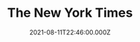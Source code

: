 ---
collection_archive: false
collection_awards: []
collection_category:
  - Editorial
  - Science
  - Tech
  - Reportage
  - Color
  - Still Life + Details
  - Environments
collection_content: 
collection_cover: https://d1sf55qlb7p6hz.cloudfront.net/alcor_cover-1.jpg
collection_cover_mobile: https://d1sf55qlb7p6hz.cloudfront.net/verticalcovers-56.jpg
collection_description: >-
  The business of cryopreservation — storing bodies at deep freeze (minus 320
  degrees Fahrenheit) until well into the future — got a lot more complicated
  during the pandemic.


  As it turns out, the pandemic that has affected billions of lives around the
  world has also had an impact on the nonliving.
collection_description_alignment: center
collection_exhibition: []
collection_filter: Commissioned + Stock
collection_hidden: false
collection_meta: 'Cover: After Death, The Big Chill'
collection_meta_2: ""
collection_press: []
collection_preview:
  - https://d1sf55qlb7p6hz.cloudfront.net/alcor_4x3-4.jpg
  - https://d1sf55qlb7p6hz.cloudfront.net/alcor_4x3-1.jpg
  - https://d1sf55qlb7p6hz.cloudfront.net/alcor_4x3-2.jpg
  - https://d1sf55qlb7p6hz.cloudfront.net/alcor_4x3-3.jpg
cover_image: 
date: 2021-08-11T22:46:00.000Z
hide_footer: true 
navigation_theme: black
px_extra: true
row_alignment: between
slug: nytimes-cryogenics
theme_color: "#E5FDB3"
theme_color_all_works: 93F998"
title: The New York Times 
seo:
  meta_description: 
  meta_title: 
collection_blocks:
  - _bookshop_name: collections/media-row-start
    row_alignment: between
  - _bookshop_name: collections/media-element
    align_y:  
    caption: 
    color: "#F9DAFD"
    image:  https://d1sf55qlb7p6hz.cloudfront.net/alcor-b-1.jpg
    margin_left: '20'
    margin_right: '0'
    margin_y: '100'
    width: '66'
  - _bookshop_name: collections/media-row
    row_alignment: between
  - _bookshop_name: collections/media-element
    align_y:  
    caption: 
    color: "#F3FDD4"
    image:  https://d1sf55qlb7p6hz.cloudfront.net/alcor-2.jpg
    margin_left: '5'
    margin_right: '0'
    margin_y: '400'
    width: '50'
  - _bookshop_name: collections/media-element
    align_y:  
    caption: 
    color: "#E2F6F6"
    image:  https://d1sf55qlb7p6hz.cloudfront.net/alcor-3.jpg
    margin_left: '0'
    margin_right: '5'
    margin_y: '100'
    width: '33'
  - _bookshop_name: collections/media-row
    row_alignment: between
  - _bookshop_name: collections/media-element
    align_y:  
    caption: 
    color: "#FBCFCF"
    image:  https://d1sf55qlb7p6hz.cloudfront.net/alcor-4.jpg
    margin_left: '30'
    margin_right: '0'
    margin_y: '100'
    width: '40'
  - _bookshop_name: collections/media-element
    align_y:  
    caption: 
    color: "#F2EEEA"
    image:  https://d1sf55qlb7p6hz.cloudfront.net/alcor-5.jpg
    margin_left: '0'
    margin_right: '0'
    margin_y: '400'
    width: '20'
  - _bookshop_name: collections/media-row
    row_alignment: between
  - _bookshop_name: collections/media-element
    align_y:  
    caption: 
    color: "#D8E9FF"
    image:  https://d1sf55qlb7p6hz.cloudfront.net/alcor-6.jpg
    margin_left: '40'
    margin_right: '0'
    margin_y: '100'
    width: '50'
  - _bookshop_name: collections/media-row
    row_alignment: between
  - _bookshop_name: collections/media-element
    align_y:  
    caption: 
    color: "#F7F5D8"
    image: https://d1sf55qlb7p6hz.cloudfront.net/alcor-7.jpg
    margin_left: '15'
    margin_right: '0'
    margin_y: '200'
    width: '70'
  - _bookshop_name: collections/media-row
    row_alignment: between
  - _bookshop_name: collections/media-element
    align_y:  
    caption: 
    color: "#EBF9EE"
    image:  https://d1sf55qlb7p6hz.cloudfront.net/alcor-8.jpg
    margin_left: '40'
    margin_right: '0'
    margin_y: '100'
    width: '30'
  - _bookshop_name: collections/media-row
    row_alignment: between
  - _bookshop_name: collections/media-element
    align_y:  
    caption: 
    color: "#F2EAF9"
    image:  https://d1sf55qlb7p6hz.cloudfront.net/alcor-9.jpg
    margin_left: '0'
    margin_right: '0'
    margin_y: '100'
    width: '55'
  - _bookshop_name: collections/media-element
    align_y:  
    caption: 
    color: "#FFF8C5"
    image:  https://d1sf55qlb7p6hz.cloudfront.net/alcor-10.jpg
    margin_left: '0'
    margin_right: '0'
    margin_y: '800'
    width: '40'
  - _bookshop_name: collections/media-row
    row_alignment: between
  - _bookshop_name: collections/media-element
    align_y:  
    caption: 
    color: "#FEDECC"
    image:  https://d1sf55qlb7p6hz.cloudfront.net/alcor-11.jpg
    margin_left: '40'
    margin_right: '0'
    margin_y: '100'
    width: '45'
  - _bookshop_name: collections/media-row
    row_alignment: between
  - _bookshop_name: collections/media-element
    align_y:  
    caption: 
    color: "#F8F7F2"
    image:  https://d1sf55qlb7p6hz.cloudfront.net/alcor-12.jpg
    margin_left: '20'
    margin_right: '0'
    margin_y: '100'
    width: '60'
  - _bookshop_name: collections/media-row
    row_alignment: between
  - _bookshop_name: collections/media-element
    align_y: start
    caption: 
    color: "#F6E5FF"
    image:  https://d1sf55qlb7p6hz.cloudfront.net/alcor-13.jpg
    margin_left: '5'
    margin_right: '0'
    margin_y: '200'
    width: '33'
  - _bookshop_name: collections/media-element
    align_y: start
    caption: 
    color: "#FCE2F3"
    image:  https://d1sf55qlb7p6hz.cloudfront.net/alcor-14.jpg
    margin_left: '0'
    margin_right: '5'
    margin_y: '500'
    width: '50'
  - _bookshop_name: collections/media-row
    row_alignment: between
  - _bookshop_name: collections/media-element
    align_y:  
    caption: 
    color: "#DBEEFB"
    image:  https://d1sf55qlb7p6hz.cloudfront.net/alcor-15.jpg
    margin_left: '15'
    margin_right: '0'
    margin_y: '100'
    width: '70'
  - _bookshop_name: collections/media-row
    row_alignment: between
  - _bookshop_name: collections/media-element
    align_y: start
    caption: 
    color: "#FFDDFE"
    image:  https://d1sf55qlb7p6hz.cloudfront.net/alcor-b-2.jpg
    margin_left: '30'
    margin_right: '0'
    margin_y: '100'
    width: '40'
  - _bookshop_name: collections/media-row-end
---